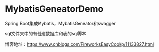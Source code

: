 # MybatisGeneatorDemo
Spring Boot集成Mybatis，MybatisGeneator和swagger

sql文件夹中的有创建数据库和表的sql脚本

博客地址：https://www.cnblogs.com/FireworksEasyCool/p/11133827.html
